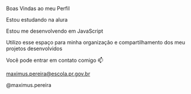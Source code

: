 Boas Vindas ao meu Perfil



Estou estudando na alura

Estou me desenvolvendo em JavaScript

Utilizo esse espaço para minha organização e compartilhamento dos meu projetos desenvolvidos

Você pode entrar em contato comigo 📫

maximus.pereira@escola.pr.gov.br

@maximus.pereira


